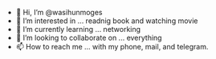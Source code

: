 - 👋 Hi, I’m @wasihunmoges
- 👀 I’m interested in ... readnig book and watching movie
- 🌱 I’m currently learning ... networking
- 💞️ I’m looking to collaborate on ... everything  
- 📫 How to reach me ... with my phone, mail, and telegram.

<!---
wasihunmoges/wasihunmoges is a ✨ special ✨ repository because its `README.md` (this file) appears on your GitHub profile.
You can click the Preview link to take a look at your changes.
--->
